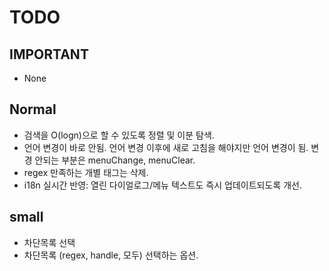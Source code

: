 # TODO

## IMPORTANT

- None

## Normal

- 검색을 O(logn)으로 할 수 있도록 정렬 및 이분 탐색.
- 언어 변경이 바로 안됨. 언어 변경 이후에 새로 고침을 해야지만 언어 변경이 됨. 변경 안되는 부분은 menuChange, menuClear.
- regex 만족하는 개별 태그는 삭제.
 - i18n 실시간 반영: 열린 다이얼로그/메뉴 텍스트도 즉시 업데이트되도록 개선.

## small

- 차단목록 선택
- 차단목록 (regex, handle, 모두) 선택하는 옵션.
